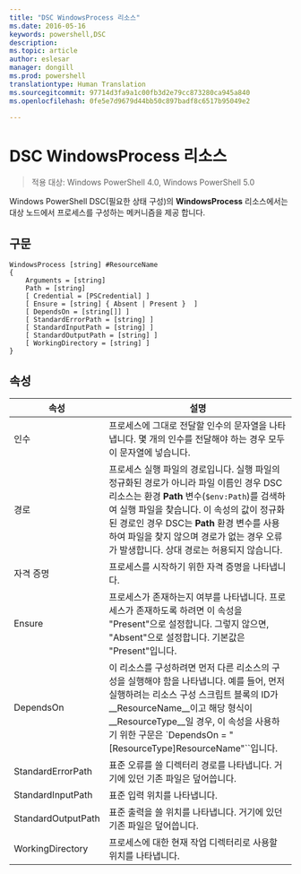 ```yaml
---
title: "DSC WindowsProcess 리소스"
ms.date: 2016-05-16
keywords: powershell,DSC
description: 
ms.topic: article
author: eslesar
manager: dongill
ms.prod: powershell
translationtype: Human Translation
ms.sourcegitcommit: 97714d3fa9a1c00fb3d2e79cc873280ca945a840
ms.openlocfilehash: 0fe5e7d9679d44bb50c897badf8c6517b95049e2

---
```


# DSC WindowsProcess 리소스

> 적용 대상: Windows PowerShell 4.0, Windows PowerShell 5.0

Windows PowerShell DSC(필요한 상태 구성)의 **WindowsProcess** 리소스에서는 대상 노드에서 프로세스를 구성하는 메커니즘을 제공 합니다.

## 구문

```
WindowsProcess [string] #ResourceName
{
    Arguments = [string]
    Path = [string]
    [ Credential = [PSCredential] ]
    [ Ensure = [string] { Absent | Present }  ]
    [ DependsOn = [string[]] ]
    [ StandardErrorPath = [string] ]
    [ StandardInputPath = [string] ]
    [ StandardOutputPath = [string] ]
    [ WorkingDirectory = [string] ]
}
```

## 속성
|  속성  |  설명   | 
|---|---| 
| 인수| 프로세스에 그대로 전달할 인수의 문자열을 나타냅니다. 몇 개의 인수를 전달해야 하는 경우 모두 이 문자열에 넣습니다.| 
| 경로| 프로세스 실행 파일의 경로입니다. 실행 파일의 정규화된 경로가 아니라 파일 이름인 경우 DSC 리소스는 환경 **Path** 변수(`$env:Path`)를 검색하여 실행 파일을 찾습니다. 이 속성의 값이 정규화된 경로인 경우 DSC는 **Path** 환경 변수를 사용하여 파일을 찾지 않으며 경로가 없는 경우 오류가 발생합니다. 상대 경로는 허용되지 않습니다.| 
| 자격 증명| 프로세스를 시작하기 위한 자격 증명을 나타냅니다.| 
| Ensure| 프로세스가 존재하는지 여부를 나타냅니다. 프로세스가 존재하도록 하려면 이 속성을 "Present"으로 설정합니다. 그렇지 않으면, "Absent"으로 설정합니다. 기본값은 "Present"입니다.| 
| DependsOn | 이 리소스를 구성하려면 먼저 다른 리소스의 구성을 실행해야 함을 나타냅니다. 예를 들어, 먼저 실행하려는 리소스 구성 스크립트 블록의 ID가 __ResourceName__이고 해당 형식이 __ResourceType__일 경우, 이 속성을 사용하기 위한 구문은 `DependsOn = "[ResourceType]ResourceName"``입니다.| 
| StandardErrorPath| 표준 오류를 쓸 디렉터리 경로를 나타냅니다. 거기에 있던 기존 파일은 덮어씁니다.| 
| StandardInputPath| 표준 입력 위치를 나타냅니다.| 
| StandardOutputPath| 표준 출력을 쓸 위치를 나타냅니다. 거기에 있던 기존 파일은 덮어씁니다.| 
| WorkingDirectory| 프로세스에 대한 현재 작업 디렉터리로 사용할 위치를 나타냅니다.| 




<!--HONumber=Aug16_HO3-->


